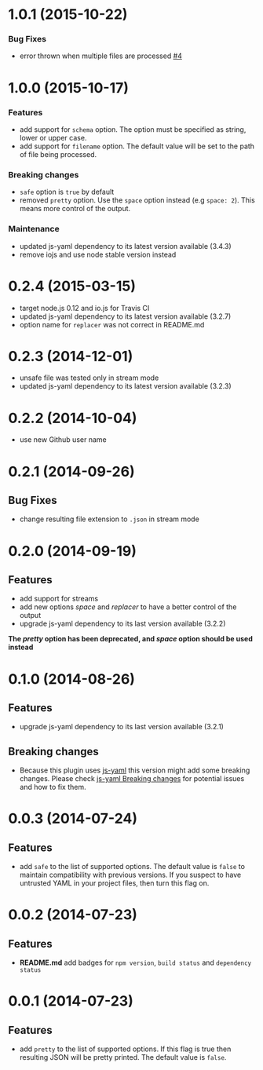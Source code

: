 # 1.0.1 (2015-10-22)

### Bug Fixes

- error thrown when multiple files are processed [#4](https://github.com/crissdev/gulp-yaml/issues/4)

# 1.0.0 (2015-10-17)

### Features

- add support for `schema` option. The option must be specified as string, lower or upper case.
- add support for `filename` option. The default value will be set to the path of file being processed.

### Breaking changes

- `safe` option is `true` by default
- removed `pretty` option. Use the `space` option instead (e.g `space: 2`). This means more control of the output.

### Maintenance

- updated js-yaml dependency to its latest version available (3.4.3)
- remove iojs and use node stable version instead


# 0.2.4 (2015-03-15)

- target node.js 0.12 and io.js for Travis CI
- updated js-yaml dependency to its latest version available (3.2.7)
- option name for `replacer` was not correct in README.md


# 0.2.3 (2014-12-01)

- unsafe file was tested only in stream mode
- updated js-yaml dependency to its latest version available (3.2.3)


# 0.2.2 (2014-10-04)

- use new Github user name


# 0.2.1 (2014-09-26)

## Bug Fixes

- change resulting file extension to ```.json``` in stream mode


# 0.2.0 (2014-09-19)

## Features

- add support for streams
- add new options *space* and *replacer* to have a better control of the output
- upgrade js-yaml dependency to its last version available (3.2.2)

**The _pretty_ option has been deprecated, and _space_ option should be used instead**


# 0.1.0 (2014-08-26)

## Features

- upgrade js-yaml dependency to its last version available (3.2.1)


## Breaking changes

- Because this plugin uses [js-yaml](https://github.com/nodeca/js-yaml) this version might add some
breaking changes. Please check
[js-yaml Breaking changes](https://github.com/nodeca/js-yaml#breaking-changes-in-2xx---3xx)
for potential issues and how to fix them.


# 0.0.3 (2014-07-24)

## Features

- add ```safe``` to the list of supported options. The default value is ```false```
  to maintain compatibility with previous versions. If you suspect to have untrusted YAML in your
  project files, then turn this flag on.


# 0.0.2 (2014-07-23)

## Features

- **README.md** add badges for ```npm version```, ```build status``` and ```dependency status```


# 0.0.1 (2014-07-23)

## Features

- add ```pretty``` to the list of supported options. If this flag is true then resulting JSON will
be pretty printed. The default value is ```false```.
